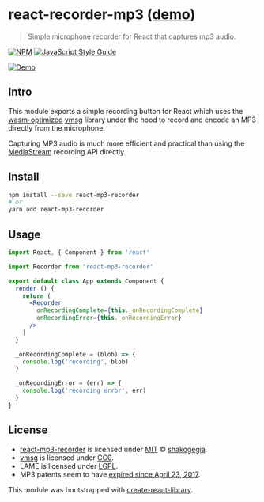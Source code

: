 # react-recorder-mp3 ([demo](https://shakogegia.github.io/react-mp3-recorder/))

> Simple microphone recorder for React that captures mp3 audio.

[![NPM](https://img.shields.io/npm/v/react-mp3-recorder.svg)](https://www.npmjs.com/package/react-mp3-recorder) [![JavaScript Style Guide](https://img.shields.io/badge/code_style-standard-brightgreen.svg)](https://standardjs.com)

[![Demo](https://raw.githubusercontent.com/shakogegia/react-mp3-recorder/master/media/demo.gif)](https://shakogegia.github.io/react-mp3-recorder/)

## Intro

This module exports a simple recording button for React which uses the [wasm-optimized](https://hackernoon.com/creating-webassembly-powered-library-for-modern-web-846da334f8fc) [vmsg](https://github.com/Kagami/vmsg) library under the hood to record and encode an MP3 directly from the microphone.

Capturing MP3 audio is much more efficient and practical than using the [MediaStream](https://developer.mozilla.org/en-US/docs/Web/API/MediaStream_Recording_API) recording API directly.

## Install

```bash
npm install --save react-mp3-recorder
# or
yarn add react-mp3-recorder
```

## Usage

```jsx
import React, { Component } from 'react'

import Recorder from 'react-mp3-recorder'

export default class App extends Component {
  render () {
    return (
      <Recorder
        onRecordingComplete={this._onRecordingComplete}
        onRecordingError={this._onRecordingError}
      />
    )
  }

  _onRecordingComplete = (blob) => {
    console.log('recording', blob)
  }

  _onRecordingError = (err) => {
    console.log('recording error', err)
  }
}
```

## License

- [react-mp3-recorder](https://github.com/shakogegia/react-mp3-recorder) is licensed under [MIT](https://opensource.org/licenses/MIT) © [shakogegia](https://github.com/shakogegia).
- [vmsg](https://github.com/Kagami/vmsg) is licensed under [CC0](https://github.com/Kagami/vmsg/blob/master/COPYING).
- LAME is licensed under [LGPL](https://github.com/Kagami/lame-svn/blob/master/lame/COPYING).
- MP3 patents seem to have [expired since April 23, 2017](https://en.wikipedia.org/wiki/LAME#Patents_and_legal_issues).

This module was bootstrapped with [create-react-library](https://github.com/shakogegia/create-react-library).
